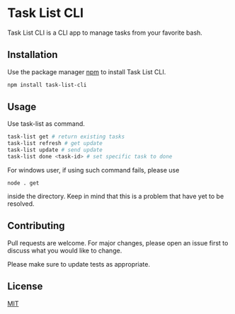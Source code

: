 # Task List CLI

Task List CLI is a CLI app to manage tasks from your favorite bash.

## Installation

Use the package manager [npm]() to install Task List CLI.

```bash
npm install task-list-cli
```

## Usage
Use task-list as command.

```bash
task-list get # return existing tasks
task-list refresh # get update
task-list update # send update
task-list done <task-id> # set specific task to done
```

For windows user, if using such command fails, please use
```
node . get
```
inside the directory. Keep in mind that this is a problem that have yet to be resolved.

## Contributing
Pull requests are welcome. For major changes, please open an issue first to discuss what you would like to change.

Please make sure to update tests as appropriate.

## License
[MIT](https://choosealicense.com/licenses/mit/)